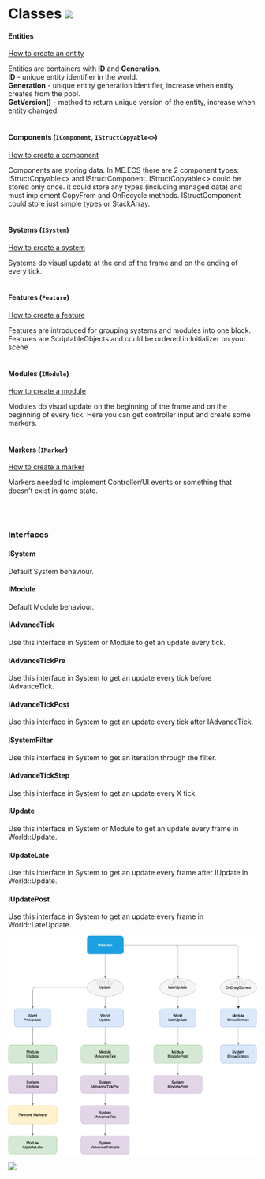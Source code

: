 # Classes [![](Logo-Tiny.png)](/../../#glossary)

#### Entities
[How to create an entity](Manual-CreatingEntities.md)

Entities are containers with **ID** and **Generation**.<br>
**ID** - unique entity identifier in the world.<br>
**Generation** - unique entity generation identifier, increase when entity creates from the pool.<br>
**GetVersion()** - method to return unique version of the entity, increase when entity changed.
<br>
<br>

#### Components (```IComponent```, ```IStructCopyable<>```)
[How to create a component](Manual-CreatingComponents.md)

Components are storing data. In ME.ECS there are 2 component types: IStructCopyable<> and IStructComponent.
IStructCopyable<> could be stored only once. it could store any types (including managed data) and must implement CopyFrom and OnRecycle methods.
IStructComponent could store just simple types or StackArray.
<br>
<br>

#### Systems (```ISystem```)
[How to create a system](Manual-CreatingSystems.md)

Systems do visual update at the end of the frame and on the ending of every tick.
<br>
<br>

#### Features (```Feature```)
[How to create a feature](Manual-CreatingFeature.md)

Features are introduced for grouping systems and modules into one block. Features are ScriptableObjects and could be ordered in Initializer on your scene
<br>
<br>

#### Modules (```IModule```)
[How to create a module](Manual-CreatingModules.md)

Modules do visual update on the beginning of the frame and on the beginning of every tick. Here you can get controller input and create some markers.
<br>
<br>

#### Markers (```IMarker```)
[How to create a marker](Manual-CreatingMarkers.md)

Markers needed to implement Controller/UI events or something that doesn't exist in game state.

<br>
<br>

### Interfaces

#### ISystem
Default System behaviour.

#### IModule
Default Module behaviour.

#### IAdvanceTick
Use this interface in System or Module to get an update every tick.

#### IAdvanceTickPre
Use this interface in System to get an update every tick before IAdvanceTick.

#### IAdvanceTickPost
Use this interface in System to get an update every tick after IAdvanceTick.

#### ISystemFilter
Use this interface in System to get an iteration through the filter.

#### IAdvanceTickStep
Use this interface in System to get an update every X tick.

#### IUpdate
Use this interface in System or Module to get an update every frame in World::Update.

#### IUpdateLate
Use this interface in System to get an update every frame after IUpdate in World::Update.

#### IUpdatePost
Use this interface in System to get an update every frame in World::LateUpdate.

<img src="ECS-Flow.png" />

[![](Footer.png)](/../../#glossary)
